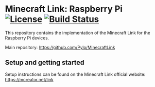 # Minecraft Link: Raspberry Pi [![License](https://img.shields.io/badge/License-Apache%202.0-blue.svg)](https://opensource.org/licenses/Apache-2.0) [![Build Status](https://travis-ci.com/Pylo/MinecraftLinkRaspberryPi.svg?branch=master)](https://travis-ci.com/Pylo/MinecraftLinkRaspberryPi)

This repository contains the implementation of the Minecraft Link for the Raspberry Pi devices.

Main repository: https://github.com/Pylo/MinecraftLink

## Setup and getting started

Setup instructions can be found on the Minecraft Link official website: https://mcreator.net/link
